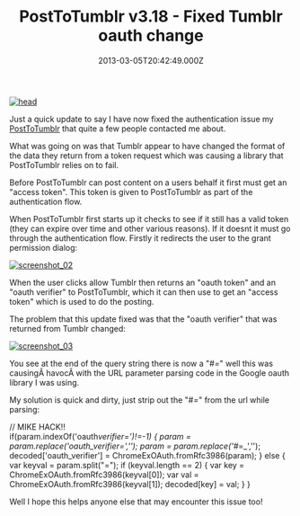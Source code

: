 ﻿---
coverImage: /images/fallback-post-header.png
date: "2013-03-05T20:42:49.000Z"
tags:
  - bug
  - chrome
  - extension
  - javascript
  - posttotumblr
  - tumblr
title: PostToTumblr v3.18 - Fixed Tumblr oauth change
oldUrl: /haxe/posttotumblr-v3-18-fixed-tumblr-oauth-change
---

[![head](https://www.mikecann.blog/wp-content/uploads/2013/03/head1.png)](/posts/posttotumblr-v3-18-fixed-tumblr-oauth-change/attachment/head-9/)

<!-- more -->

Just a quick update to say I have now fixed the authentication issue my [PostToTumblr](https://chrome.google.com/webstore/detail/post-to-tumblr/dbpicbbcpanckagpdjflgojlknomoiah?hl=en) that quite a few people contacted me about.

What was going on was that Tumblr appear to have changed the format of the data they return from a token request which was causing a library that PostToTumblr relies on to fail.

Before PostToTumblr can post content on a users behalf it first must get an "access token". This token is given to PostToTumblr as part of the authentication flow.

When PostToTumblr first starts up it checks to see if it still has a valid token (they can expire over time and other various reasons). If it doesnt it must go through the authentication flow. Firstly it redirects the user to the grant permission dialog:

[![screenshot_02](https://www.mikecann.blog/wp-content/uploads/2013/03/screenshot_02.png)](/posts/posttotumblr-v3-18-fixed-tumblr-oauth-change/attachment/screenshot_02-13/)

When the user clicks allow Tumblr then returns an "oauth token" and an "oauth verifier" to PostToTumblr, which it can then use to get an "access token" which is used to do the posting.

The problem that this update fixed was that the "oauth verifier" that was returned from Tumblr changed:

[![screenshot_03](https://www.mikecann.blog/wp-content/uploads/2013/03/screenshot_03.png)](/posts/posttotumblr-v3-18-fixed-tumblr-oauth-change/attachment/screenshot_03-10/)

You see at the end of the query string there is now a "#_=_" well this was causingÂ havocÂ with the URL parameter parsing code in the Google oauth library I was using.

My solution is quick and dirty, just strip out the "#_=_" from the url while parsing:

// MIKE HACK!!  
if(param.indexOf('oauth*verifier=')!=-1)
{
param = param.replace('oauth_verifier=','');
param = param.replace('#*=\_','');  
 decoded['oauth_verifier'] = ChromeExOAuth.fromRfc3986(param);
}
else
{  
 var keyval = param.split("=");
if (keyval.length == 2) {
var key = ChromeExOAuth.fromRfc3986(keyval[0]);
var val = ChromeExOAuth.fromRfc3986(keyval[1]);
decoded[key] = val;
}
}

Well I hope this helps anyone else that may encounter this issue too!

